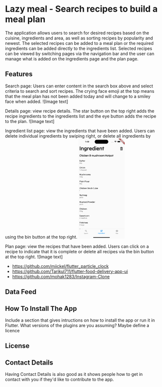 # Lazy meal - Search recipes to build a meal plan

The application allows users to search for desired recipes based on the cuisine, ingredients and area, as well as sorting recipes by popularity and newest. The selected recipes can be added to a meal plan or the required ingredients can be added directly to the ingredients list. Selected recipes can be viewed by switching pages via the navigation bar and the user can manage what is added on the ingredients page and the plan page.

## Features 
Search page: Users can enter content in the search box above and select criteria to search and sort recipes.
The crying face emoji at the top means that the meal plan has not been added today and will change to a smiley face when added.
![Image text]

Details page: view recipe details. The star button on the top right adds the recipe ingredients to the ingredients list and the eye button adds the recipe to the plan.
![Image text]

Ingredient list page: view the ingredients that have been added. Users can delete individual ingredients by swiping right, or delete all ingredients by using the bin button at the top right.
<img src="Image/Ingredient.png" width="30%">

Plan page: view the recipes that have been added. Users can click on a recipe to indicate that it is complete or delete all recipes via the bin button at the top right.
![Image text]



- https://github.com/miickel/flutter_particle_clock
- https://github.com/Tarikul711/flutter-food-delivery-app-ui    
- https://github.com/mohak1283/Instagram-Clone

## Data Feed

## How To Install The App

Include a section that gives intructions on how to install the app or run it in Flutter.  What versions of the plugins are you assuming?  Maybe define a licence

## License

## Contact Details

Having Contact Details is also good as it shows people how to get in contact with you if they'd like to contribute to the app. 
